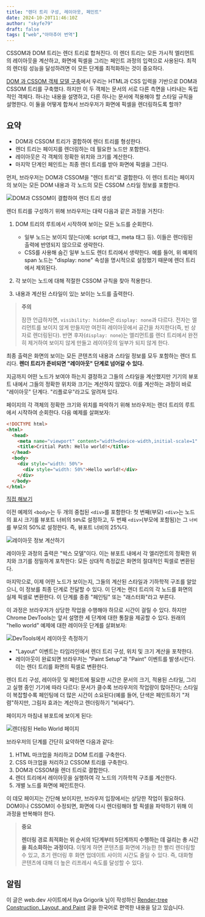 ```yaml
---
title: "렌더 트리 구성, 레이아웃, 페인트"
date: 2024-10-20T11:46:10Z
author: "skyfe79"
draft: false
tags: ["web","아마추어 번역"]
---
```


CSSOM과 DOM 트리는 렌더 트리로 합쳐진다. 이 렌더 트리는 모든 가시적 엘리먼트의 레이아웃을 계산하고, 화면에 픽셀을 그리는 페인트 과정의 입력으로 사용된다. 최적의 렌더링 성능을 달성하려면 이 모든 단계를 최적화하는 것이 중요하다.

[DOM 과 CSSOM 객체 모델 구축](https://blog.burt.pe.kr/posts/skyfe79-blog.contents-2600358236-post-81/)에서 우리는 HTML과 CSS 입력을 기반으로 DOM과 CSSOM 트리를 구축했다. 하지만 이 두 객체는 문서의 서로 다른 측면을 나타내는 독립적인 객체다. 하나는 내용을 설명하고, 다른 하나는 문서에 적용해야 할 스타일 규칙을 설명한다. 이 둘을 어떻게 합쳐서 브라우저가 화면에 픽셀을 렌더링하도록 할까?

## 요약

- DOM과 CSSOM 트리가 결합하여 렌더 트리를 형성한다.
- 렌더 트리는 페이지를 렌더링하는 데 필요한 노드만 포함한다.
- 레이아웃은 각 객체의 정확한 위치와 크기를 계산한다.
- 마지막 단계인 페인트는 최종 렌더 트리를 받아 화면에 픽셀을 그린다.

먼저, 브라우저는 DOM과 CSSOM을 "렌더 트리"로 결합한다. 이 렌더 트리는 페이지의 보이는 모든 DOM 내용과 각 노드의 모든 CSSOM 스타일 정보를 포함한다.

![DOM과 CSSOM이 결합하여 렌더 트리 생성](https://github.com/user-attachments/assets/23a27d35-fd1f-40a5-8c34-6728b402dd67)

렌더 트리를 구성하기 위해 브라우저는 대략 다음과 같은 과정을 거친다:

1. DOM 트리의 루트에서 시작하여 보이는 모든 노드를 순회한다.
   - 일부 노드는 보이지 않는다(예: script 태그, meta 태그 등). 이들은 렌더링된 출력에 반영되지 않으므로 생략한다.
   - CSS를 사용해 숨긴 일부 노드도 렌더 트리에서 생략한다. 예를 들어, 위 예제의 span 노드는 "display: none" 속성을 명시적으로 설정했기 때문에 렌더 트리에서 제외된다.

2. 각 보이는 노드에 대해 적절한 CSSOM 규칙을 찾아 적용한다.

3. 내용과 계산된 스타일이 있는 보이는 노드를 출력한다.

> **주의** 
>
> 잠깐 언급하자면, `visibility: hidden`은 `display: none`과 다르다. 전자는 엘리먼트를 보이지 않게 만들지만 여전히 레이아웃에서 공간을 차지한다(즉, 빈 상자로 렌더링된다). 반면 후자(`display: none`)는 엘리먼트를 렌더 트리에서 완전히 제거하여 보이지 않게 만들고 레이아웃의 일부가 되지 않게 한다.

최종 출력은 화면의 보이는 모든 콘텐츠의 내용과 스타일 정보를 모두 포함하는 렌더 트리다. **렌더 트리가 준비되면 "레이아웃" 단계로 넘어갈 수 있다.**

지금까지 어떤 노드가 보여야 하는지 결정하고 그들의 스타일을 계산했지만 기기의 뷰포트 내에서 그들의 정확한 위치와 크기는 계산하지 않았다. 이를 계산하는 과정이 바로 "레이아웃" 단계다. "리플로우"라고도 알려져 있다.

페이지의 각 객체의 정확한 크기와 위치를 파악하기 위해 브라우저는 렌더 트리의 루트에서 시작하여 순회한다. 다음 예제를 살펴보자:

```html
<!DOCTYPE html>
<html>
  <head>
    <meta name="viewport" content="width=device-width,initial-scale=1" />
    <title>Critial Path: Hello world!</title>
  </head>
  <body>
    <div style="width: 50%">
      <div style="width: 50%">Hello world!</div>
    </div>
  </body>
</html>
```

[직접 해보기](https://googlesamples.github.io/web-fundamentals/fundamentals/performance/critical-rendering-path/nested.html)

이전 예제의 `<body>`는 두 개의 중첩된 `<div>`를 포함한다: 첫 번째(부모) `<div>`는 노드의 표시 크기를 뷰포트 너비의 `50%`로 설정하고, 두 번째 `<div>`(부모에 포함됨)는 그 `너비`를 부모의 50%로 설정한다. 즉, 뷰포트 너비의 25%다.

![레이아웃 정보 계산하기](https://github.com/user-attachments/assets/c247a099-159d-4c3f-b28d-829f9e8a67e1)

레이아웃 과정의 출력은 "박스 모델"이다. 이는 뷰포트 내에서 각 엘리먼트의 정확한 위치와 크기를 정밀하게 포착한다: 모든 상대적 측정값은 화면의 절대적인 픽셀로 변환된다.

마지막으로, 이제 어떤 노드가 보이는지, 그들의 계산된 스타일과 기하학적 구조를 알았으니, 이 정보를 최종 단계로 전달할 수 있다. 이 단계는 렌더 트리의 각 노드를 화면의 실제 픽셀로 변환한다. 이 단계를 종종 "페인팅" 또는 "래스터화"라고 부른다.

이 과정은 브라우저가 상당한 작업을 수행해야 하므로 시간이 걸릴 수 있다. 하지만 Chrome DevTools는 앞서 설명한 세 단계에 대한 통찰을 제공할 수 있다. 원래의 "hello world" 예제에 대한 레이아웃 단계를 살펴보자:

![DevTools에서 레이아웃 측정하기](https://github.com/user-attachments/assets/164c356e-2622-42f3-a13b-043dc087341d)

- "Layout" 이벤트는 타임라인에서 렌더 트리 구성, 위치 및 크기 계산을 포착한다.
- 레이아웃이 완료되면 브라우저는 "Paint Setup"과 "Paint" 이벤트를 발생시킨다. 이는 렌더 트리를 화면의 픽셀로 변환한다.

렌더 트리 구성, 레이아웃 및 페인트에 필요한 시간은 문서의 크기, 적용된 스타일, 그리고 실행 중인 기기에 따라 다르다: 문서가 클수록 브라우저의 작업량이 많아진다; 스타일이 복잡할수록 페인팅에 더 많은 시간이 소요된다(예를 들어, 단색은 페인트하기 "저렴"하지만, 그림자 효과는 계산하고 렌더링하기 "비싸다").

페이지가 마침내 뷰포트에 보이게 된다:

![렌더링된 Hello World 페이지](https://github.com/user-attachments/assets/7a775bee-fa97-4b17-9e24-ab3f7fa3b558)

브라우저의 단계를 간단히 요약하면 다음과 같다:

1. HTML 마크업을 처리하고 DOM 트리를 구축한다.
2. CSS 마크업을 처리하고 CSSOM 트리를 구축한다.
3. DOM과 CSSOM을 렌더 트리로 결합한다.
4. 렌더 트리에서 레이아웃을 실행하여 각 노드의 기하학적 구조를 계산한다.
5. 개별 노드를 화면에 페인트한다.

이 데모 페이지는 간단해 보이지만, 브라우저 입장에서는 상당한 작업이 필요하다. DOM이나 CSSOM이 수정되면, 화면에 다시 렌더링해야 할 픽셀을 파악하기 위해 이 과정을 반복해야 한다.

> **중요** 
>
> **렌더링 경로 최적화는 위 순서의 1단계부터 5단계까지 수행하는 데 걸리는 총 시간을 최소화하는 과정이다.** 이렇게 하면 콘텐츠를 화면에 가능한 한 빨리 렌더링할 수 있고, 초기 렌더링 후 화면 업데이트 사이의 시간도 줄일 수 있다. 즉, 대화형 콘텐츠에 대해 더 높은 리프레시 속도를 달성할 수 있다.

## 알림

이 글은 web.dev 사이트에서 Ilya Grigorik 님이 작성하신 [Render-tree Construction, Layout, and Paint](https://web.dev/articles/critical-rendering-path/render-tree-construction) 글을 한국어로 편역한 내용을 담고 있습니다.

